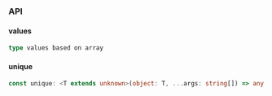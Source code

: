 

### API

#### values

```ts
type values based on array
```

#### unique

```ts
const unique: <T extends unknown>(object: T, ...args: string[]) => any[];
```

